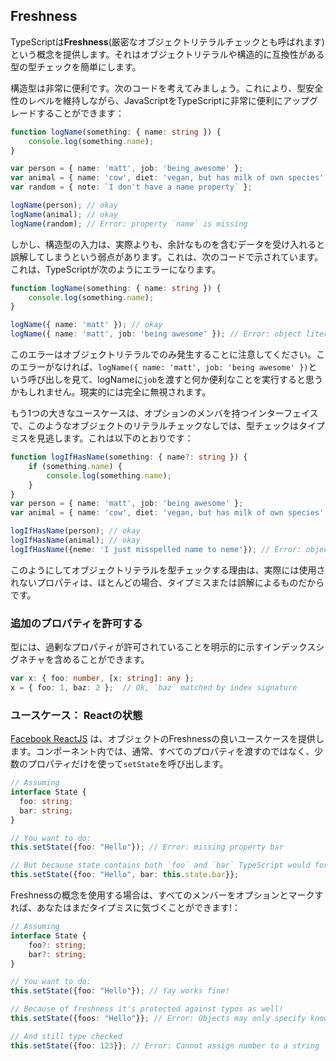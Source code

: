 ## Freshness

TypeScriptは**Freshness**(厳密なオブジェクトリテラルチェックとも呼ばれます)という概念を提供します。それはオブジェクトリテラルや構造的に互換性がある型の型チェックを簡単にします。

構造型は非常に便利です。次のコードを考えてみましょう。これにより、型安全性のレベルを維持しながら、JavaScriptをTypeScriptに非常に便利にアップグレードすることができます：

```ts
function logName(something: { name: string }) {
    console.log(something.name);
}

var person = { name: 'matt', job: 'being awesome' };
var animal = { name: 'cow', diet: 'vegan, but has milk of own species' };
var random = { note: `I don't have a name property` };

logName(person); // okay
logName(animal); // okay
logName(random); // Error: property `name` is missing
```

しかし、構造型の入力は、実際よりも、余計なものを含むデータを受け入れると誤解してしまうという弱点があります。これは、次のコードで示されています。これは、TypeScriptが次のようにエラーになります。

```ts
function logName(something: { name: string }) {
    console.log(something.name);
}

logName({ name: 'matt' }); // okay
logName({ name: 'matt', job: 'being awesome' }); // Error: object literals must only specify known properties. `job` is excessive here.
```

このエラーはオブジェクトリテラルでのみ発生することに注意してください。このエラーがなければ、`logName({ name: 'matt', job: 'being awesome' })`という呼び出しを見て、logNameに`job`を渡すと何か便利なことを実行すると思うかもしれません。現実的には完全に無視されます。

もう1つの大きなユースケースは、オプションのメンバを持つインターフェイスで、このようなオブジェクトのリテラルチェックなしでは、型チェックはタイプミスを見逃します。これは以下のとおりです：

```ts
function logIfHasName(something: { name?: string }) {
    if (something.name) {
        console.log(something.name);
    }
}
var person = { name: 'matt', job: 'being awesome' };
var animal = { name: 'cow', diet: 'vegan, but has milk of own species' };

logIfHasName(person); // okay
logIfHasName(animal); // okay
logIfHasName({neme: 'I just misspelled name to neme'}); // Error: object literals must only specify known properties. `neme` is excessive here.
```

このようにしてオブジェクトリテラルを型チェックする理由は、実際には使用されないプロパティは、ほとんどの場合、タイプミスまたは誤解によるものだからです。

### 追加のプロパティを許可する

型には、過剰なプロパティが許可されていることを明示的に示すインデックスシグネチャを含めることができます。

```ts
var x: { foo: number, [x: string]: any };
x = { foo: 1, baz: 2 };  // Ok, `baz` matched by index signature
```

### ユースケース： Reactの状態

[Facebook ReactJS](https://facebook.github.io/react/) は、オブジェクトのFreshnessの良いユースケースを提供します。コンポーネント内では、通常、すべてのプロパティを渡すのではなく、少数のプロパティだけを使って`setState`を呼び出します。

```ts
// Assuming
interface State {
  foo: string;
  bar: string;
}

// You want to do: 
this.setState({foo: "Hello"}); // Error: missing property bar

// But because state contains both `foo` and `bar` TypeScript would force you to do: 
this.setState({foo: "Hello", bar: this.state.bar}};
```

Freshnessの概念を使用する場合は、すべてのメンバーをオプションとマークすれば、あなたはまだタイプミスに気づくことができます!：

```ts
// Assuming
interface State {
    foo?: string;
    bar?: string;
}

// You want to do: 
this.setState({foo: "Hello"}); // Yay works fine!

// Because of freshness it's protected against typos as well!
this.setState({foos: "Hello"}}; // Error: Objects may only specify known properties

// And still type checked
this.setState({foo: 123}}; // Error: Cannot assign number to a string
```
